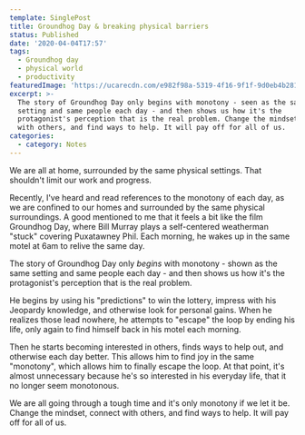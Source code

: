 ```yaml
---
template: SinglePost
title: Groundhog Day & breaking physical barriers
status: Published
date: '2020-04-04T17:57'
tags:
  - Groundhog day
  - physical world
  - productivity
featuredImage: 'https://ucarecdn.com/e982f98a-5319-4f16-9f1f-9d0eb4b28126/'
excerpt: >-
  The story of Groundhog Day only begins with monotony - seen as the same
  setting and same people each day - and then shows us how it's the
  protagonist's perception that is the real problem. Change the mindset, connect
  with others, and find ways to help. It will pay off for all of us.
categories:
  - category: Notes
---
```

We are all at home, surrounded by the same physical settings. That shouldn't limit our work and progress.

Recently, I've heard and read references to the monotony of each day, as we are confined to our homes and surrounded by the same physical surroundings. A good mentioned to me that it feels a bit like the film Groundhog Day, where Bill Murray plays a self-centered weatherman "stuck" covering Puxatawney Phil. Each morning, he wakes up in the same motel at 6am to relive the same day.

The story of Groundhog Day only _begins_ with monotony - shown as the same setting and same people each day - and then shows us how it's the protagonist's perception that is the real problem.

He begins by using his "predictions" to win the lottery, impress with his Jeopardy knowledge, and otherwise look for personal gains. When he realizes those lead nowhere, he attempts to "escape" the loop by ending his life, only again to find himself back in his motel each morning.

Then he starts becoming interested in others, finds ways to help out, and otherwise each day better. This allows him to find joy in the same "monotony", which allows him to finally escape the loop. At that point, it's almost unnecessary because he's so interested in his everyday life, that it no longer seem monotonous.

We are all going through a tough time and it's only monotony if we let it be. Change the mindset, connect with others, and find ways to help. It will pay off for all of us.
